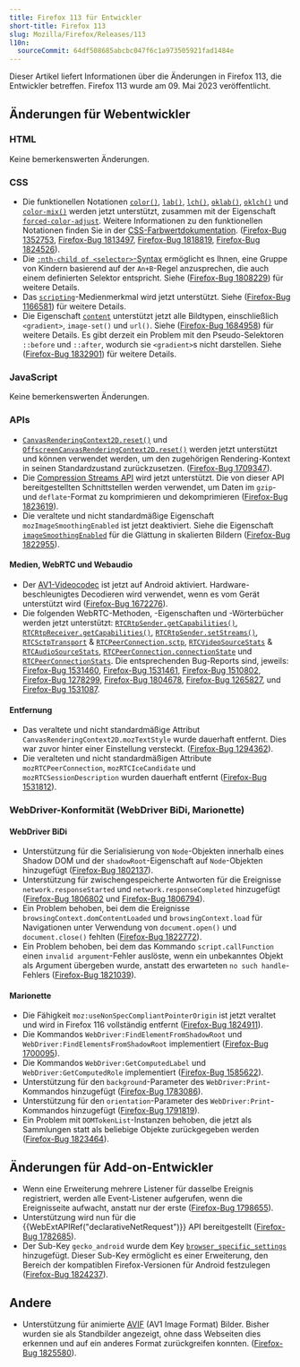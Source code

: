 ```yaml
---
title: Firefox 113 für Entwickler
short-title: Firefox 113
slug: Mozilla/Firefox/Releases/113
l10n:
  sourceCommit: 64df508685abcbc047f6c1a973505921fad1484e
---
```


Dieser Artikel liefert Informationen über die Änderungen in Firefox 113, die Entwickler betreffen. Firefox 113 wurde am 09. Mai 2023 veröffentlicht.

## Änderungen für Webentwickler

### HTML

Keine bemerkenswerten Änderungen.

### CSS

- Die funktionellen Notationen [`color()`](/de/docs/Web/CSS/color_value/color), [`lab()`](/de/docs/Web/CSS/color_value/lab), [`lch()`](/de/docs/Web/CSS/color_value/lch), [`oklab()`](/de/docs/Web/CSS/color_value/oklab), [`oklch()`](/de/docs/Web/CSS/color_value/oklch) und [`color-mix()`](/de/docs/Web/CSS/color_value/color-mix) werden jetzt unterstützt, zusammen mit der Eigenschaft [`forced-color-adjust`](/de/docs/Web/CSS/forced-color-adjust). Weitere Informationen zu den funktionellen Notationen finden Sie in der [CSS-Farbwertdokumentation](/de/docs/Web/CSS/color_value).
  ([Firefox-Bug 1352753](https://bugzil.la/1352753), [Firefox-Bug 1813497](https://bugzil.la/1813497), [Firefox-Bug 1818819](https://bugzil.la/1818819), [Firefox-Bug 1824526](https://bugzil.la/1824526)).
- Die [`:nth-child of <selector>`-Syntax](/de/docs/Web/CSS/:nth-child#the_of_selector_syntax) ermöglicht es Ihnen, eine Gruppe von Kindern basierend auf der `An+B`-Regel anzusprechen, die auch einem definierten Selektor entspricht.
  Siehe ([Firefox-Bug 1808229](https://bugzil.la/1808229)) für weitere Details.
- Das [`scripting`](/de/docs/Web/CSS/@media/scripting)-Medienmerkmal wird jetzt unterstützt. Siehe ([Firefox-Bug 1166581](https://bugzil.la/1166581)) für weitere Details.
- Die Eigenschaft [`content`](/de/docs/Web/CSS/content) unterstützt jetzt alle Bildtypen, einschließlich `<gradient>`, `image-set()` und `url()`. Siehe ([Firefox-Bug 1684958](https://bugzil.la/1684958)) für weitere Details. Es gibt derzeit ein Problem mit den Pseudo-Selektoren `::before` und `::after`, wodurch sie `<gradient>`s nicht darstellen. Siehe ([Firefox-Bug 1832901](https://bugzil.la/1832901)) für weitere Details.

### JavaScript

Keine bemerkenswerten Änderungen.

### APIs

- [`CanvasRenderingContext2D.reset()`](/de/docs/Web/API/CanvasRenderingContext2D/reset) und [`OffscreenCanvasRenderingContext2D.reset()`](/de/docs/Web/API/OffscreenCanvasRenderingContext2D#canvasrenderingcontext2d.reset) werden jetzt unterstützt und können verwendet werden, um den zugehörigen Rendering-Kontext in seinen Standardzustand zurückzusetzen.
  ([Firefox-Bug 1709347](https://bugzil.la/1709347)).
- Die [Compression Streams API](/de/docs/Web/API/Compression_Streams_API) wird jetzt unterstützt.
  Die von dieser API bereitgestellten Schnittstellen werden verwendet, um Daten im `gzip`- und `deflate`-Format zu komprimieren und dekomprimieren ([Firefox-Bug 1823619](https://bugzil.la/1823619)).
- Die veraltete und nicht standardmäßige Eigenschaft `mozImageSmoothingEnabled` ist jetzt deaktiviert.
  Siehe die Eigenschaft [`imageSmoothingEnabled`](/de/docs/Web/API/CanvasRenderingContext2D/imageSmoothingEnabled) für die Glättung in skalierten Bildern ([Firefox-Bug 1822955](https://bugzil.la/1822955)).

#### Medien, WebRTC und Webaudio

- Der [AV1-Videocodec](/de/docs/Web/Media/Guides/Formats/Video_codecs#av1) ist jetzt auf Android aktiviert. Hardware-beschleunigtes Decodieren wird verwendet, wenn es vom Gerät unterstützt wird ([Firefox-Bug 1672276](https://bugzil.la/1672276)).
- Die folgenden WebRTC-Methoden, -Eigenschaften und -Wörterbücher werden jetzt unterstützt: [`RTCRtpSender.getCapabilities()`](/de/docs/Web/API/RTCRtpSender/getCapabilities_static), [`RTCRtpReceiver.getCapabilities()`](/de/docs/Web/API/RTCRtpReceiver/getCapabilities_static), [`RTCRtpSender.setStreams()`](/de/docs/Web/API/RTCRtpSender/setStreams), [`RTCSctpTransport`](/de/docs/Web/API/RTCSctpTransport) & [`RTCPeerConnection.sctp`](/de/docs/Web/API/RTCPeerConnection/sctp), [`RTCVideoSourceStats`](/de/docs/Web/API/RTCVideoSourceStats) & [`RTCAudioSourceStats`](/de/docs/Web/API/RTCAudioSourceStats), [`RTCPeerConnection.connectionState`](/de/docs/Web/API/RTCPeerConnection/connectionState) und [`RTCPeerConnectionStats`](/de/docs/Web/API/RTCPeerConnectionStats).
  Die entsprechenden Bug-Reports sind, jeweils: [Firefox-Bug 1531460](https://bugzil.la/1531460), [Firefox-Bug 1531461](https://bugzil.la/1531461), [Firefox-Bug 1510802](https://bugzil.la/1510802), [Firefox-Bug 1278299](https://bugzil.la/1278299), [Firefox-Bug 1804678](https://bugzil.la/1804678), [Firefox-Bug 1265827](https://bugzil.la/1265827), und [Firefox-Bug 1531087](https://bugzil.la/1531087).

#### Entfernung

- Das veraltete und nicht standardmäßige Attribut `CanvasRenderingContext2D.mozTextStyle` wurde dauerhaft entfernt. Dies war zuvor hinter einer Einstellung versteckt. ([Firefox-Bug 1294362](https://bugzil.la/1294362)).
- Die veralteten und nicht standardmäßigen Attribute `mozRTCPeerConnection`, `mozRTCIceCandidate` und `mozRTCSessionDescription` wurden dauerhaft entfernt ([Firefox-Bug 1531812](https://bugzil.la/1531812)).

### WebDriver-Konformität (WebDriver BiDi, Marionette)

#### WebDriver BiDi

- Unterstützung für die Serialisierung von `Node`-Objekten innerhalb eines Shadow DOM und der `shadowRoot`-Eigenschaft auf `Node`-Objekten hinzugefügt ([Firefox-Bug 1802137](https://bugzil.la/1802137)).
- Unterstützung für zwischengespeicherte Antworten für die Ereignisse `network.responseStarted` und `network.responseCompleted` hinzugefügt ([Firefox-Bug 1806802](https://bugzil.la/1806802) und [Firefox-Bug 1806794](https://bugzil.la/1806794)).
- Ein Problem behoben, bei dem die Ereignisse `browsingContext.domContentLoaded` und `browsingContext.load` für Navigationen unter Verwendung von `document.open()` und `document.close()` fehlten ([Firefox-Bug 1822772](https://bugzil.la/1822772)).
- Ein Problem behoben, bei dem das Kommando `script.callFunction` einen `invalid argument`-Fehler auslöste, wenn ein unbekanntes Objekt als Argument übergeben wurde, anstatt des erwarteten `no such handle`-Fehlers ([Firefox-Bug 1821039](https://bugzil.la/1821039)).

#### Marionette

- Die Fähigkeit `moz:useNonSpecCompliantPointerOrigin` ist jetzt veraltet und wird in Firefox 116 vollständig entfernt ([Firefox-Bug 1824911](https://bugzil.la/1824911)).
- Die Kommandos `WebDriver:FindElementFromShadowRoot` und `WebDriver:FindElementsFromShadowRoot` implementiert ([Firefox-Bug 1700095](https://bugzil.la/1700095)).
- Die Kommandos `WebDriver:GetComputedLabel` und `WebDriver:GetComputedRole` implementiert ([Firefox-Bug 1585622](https://bugzil.la/1585622)).
- Unterstützung für den `background`-Parameter des `WebDriver:Print`-Kommandos hinzugefügt ([Firefox-Bug 1783086](https://bugzil.la/1783086)).
- Unterstützung für den `orientation`-Parameter des `WebDriver:Print`-Kommandos hinzugefügt ([Firefox-Bug 1791819](https://bugzil.la/1791819)).
- Ein Problem mit `DOMTokenList`-Instanzen behoben, die jetzt als Sammlungen statt als beliebige Objekte zurückgegeben werden ([Firefox-Bug 1823464](https://bugzil.la/1823464)).

## Änderungen für Add-on-Entwickler

- Wenn eine Erweiterung mehrere Listener für dasselbe Ereignis registriert, werden alle Event-Listener aufgerufen, wenn die Ereignisseite aufwacht, anstatt nur der erste ([Firefox-Bug 1798655](https://bugzil.la/1798655)).
- Unterstützung wird nun für die {{WebExtAPIRef("declarativeNetRequest")}} API bereitgestellt ([Firefox-Bug 1782685](https://bugzil.la/1782685)).
- Der Sub-Key `gecko_android` wurde dem Key [`browser_specific_settings`](/de/docs/Mozilla/Add-ons/WebExtensions/manifest.json/browser_specific_settings) hinzugefügt. Dieser Sub-Key ermöglicht es einer Erweiterung, den Bereich der kompatiblen Firefox-Versionen für Android festzulegen ([Firefox-Bug 1824237](https://bugzil.la/1824237)).

## Andere

- Unterstützung für animierte [AVIF](/de/docs/Web/Media/Guides/Formats/Image_types#avif_image) (AV1 Image Format) Bilder.
  Bisher wurden sie als Standbilder angezeigt, ohne dass Webseiten dies erkennen und auf ein anderes Format zurückgreifen konnten.
  ([Firefox-Bug 1825580](https://bugzil.la/1825580)).
